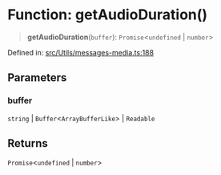 # Function: getAudioDuration()

> **getAudioDuration**(`buffer`): `Promise`\<`undefined` \| `number`\>

Defined in: [src/Utils/messages-media.ts:188](https://github.com/Fokusdotid/Baileys/blob/039f28db78950e3bac7c407f144ea390dcdf207d/src/Utils/messages-media.ts#L188)

## Parameters

### buffer

`string` | `Buffer`\<`ArrayBufferLike`\> | `Readable`

## Returns

`Promise`\<`undefined` \| `number`\>
